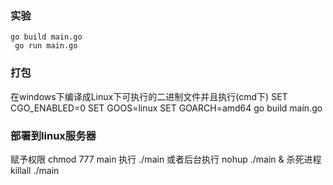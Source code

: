 
### 实验
    go build main.go
     go run main.go


### 打包
在windows下编译成Linux下可执行的二进制文件并且执行(cmd下)
SET CGO_ENABLED=0
SET GOOS=linux
SET GOARCH=amd64
go build main.go

### 部署到linux服务器
赋予权限
    chmod 777 main
执行
    ./main
或者后台执行
    nohup ./main &
杀死进程
    killall ./main

